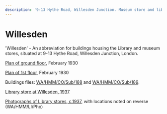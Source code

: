 ```yaml
---
description: '9-13 Hythe Road, Willesden Junction. Museum store and library'
---
```


# Willesden

'Willesden' - An abbreviation for buildings housing the Library and museum stores, situated at 9-13 Hythe Road, Willesden Junction, London.

[Plan of ground floor](https://wellcomecollection.org/works/mzh7vr6b/), February 1930

[Plan of 1st floor](https://wellcomecollection.org/works/r6ceuvp5), February 1930

Buildings files: [WA/HMM/CO/Sub/188](https://wellcomecollection.org/works/tsvcgas4) and [WA/HMM/CO/Sub/189](https://wellcomecollection.org/works/snx7zfe2).

[Library store at Willesden, 1937](https://wellcomecollection.org/works/afek8yqz)

[Photographs of Library stores, c.1937](https://wellcomecollection.org/works/n25bv8tp/items?canvas=17&langCode=false), with locations noted on reverse \(WA/HMM/LI/Pho\)

